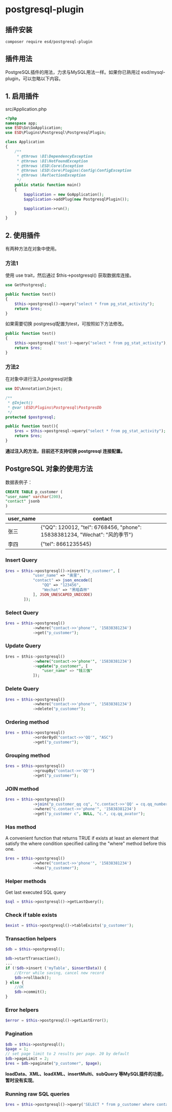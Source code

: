 # postgresql-plugin

## 插件安装

```
composer require esd/postgresql-plugin
```



## 插件用法

PostgreSQL插件的用法，力求与MySQL用法一样。如果你已熟用过 esd/mysql-plugin，可以忽略以下内容。



## 1. 启用插件

src/Application.php

```php
<?php
namespace app;
use ESD\Go\GoApplication;
use ESD\Plugins\Postgresql\PostgresqlPlugin;

class Application
{
    /**
     * @throws \DI\DependencyException
     * @throws \DI\NotFoundException
     * @throws \ESD\Core\Exception
     * @throws \ESD\Core\Plugins\Config\ConfigException
     * @throws \ReflectionException
     */
    public static function main()
    {
        $application = new GoApplication();
        $application->addPlug(new PostgresqlPlugin());

        $application->run();
    }
}

```



## 2. 使用插件

有两种方法在对象中使用。

### 方法1

使用 use trait，然后通过 $this->postgresql() 获取数据库连接。

```php
use GetPostgresql;
```

```php
public function test()
{
    $this->postgresql()->query("select * from pg_stat_activity");
    return $res;
}
```

如果需要切换 postgresql配置为test，可按照如下方法修改。

```php
public function test()
{
    $this->postgresql('test')->query("select * from pg_stat_activity");
    return $res;
}
```



### 方法2

在对象中进行注入postgresql对象

```php
use DI\Annotation\Inject;

/**
 * @Inject()
 * @var \ESD\Plugins\Postgresql\PostgresDb
 */
protected $postgresql;

public function test(){
	$res = $this->postgresql->query("select * from pg_stat_activity");
	return $res;
}
```

**通过注入的方法，目前还不支持切换 postgresql 连接配置。**



## PostgreSQL 对象的使用方法

数据表例子：

```sql
CREATE TABLE p_customer (
"user_name" varchar(200),
"contact" jsonb
)
```

| user_name | contact                                                      |
| --------- | ------------------------------------------------------------ |
| 张三      | {"QQ": 120012, "tel": 6768456, "phone": 15838381234, "Wechat": "风的季节"} |
| 李四      | {"tel": 8661235545}                                          |



### Insert Query

```php
$res = $this->postgresql()->insert("p_customer", [
            "user_name" => "奥里",
            "contact" => json_encode([
                "QQ" => "123456",
                "Wechat" => "黑暗森林"
            ], JSON_UNESCAPED_UNICODE)
        ]);
```



### Select Query 

```php
$res = $this->postgresql()
			->where("contact->>'phone'", '15838381234')
			->get("p_customer");
```



### Update Query

```sql
$res = $this->postgresql()
			->where("contact->>'phone'", '15838381234')
            ->update("p_customer", [
                "user_name" => "钱三强"
            ]);
```



### Delete Query

```php
$res = $this->postgresql()
            ->where("contact->>'phone'", '15838381234')
            ->delete("p_customer");
```



### Ordering method

```php
$res = $this->postgresql()
			->orderByd("contact->>'QQ'", "ASC")
    		->get("p_customer");
```



### Grouping method

```php
$res = $this->postgresql()
			->groupBy("contact->>'QQ'")
    		->get("p_customer");
```



### JOIN method

```php
$res = $this->postgresql()
			->join("p_customer_qq cq", "c.contact->>'QQ' = cq.qq_number", "LEFT")
    		->where("c.contact->>'phone'", '15838381234')
    		->get("p_customer c", NULL, "c.*, cq.qq_avator");
```



### Has method

A convenient function that returns TRUE if exists at least an element that satisfy the where condition specified calling the "where" method before this one.

```php
$res = $this->postgresql()
    		->where("contact->>'phone'", '15838381234')
    		->has("p_customer");
```



### Helper methods

Get last executed SQL query

```php
$sql = $this->postgresql()->getLastQuery();
```



### Check if table exists

```php
$exist = $this->postgresql()->tableExists('p_customer');
```



### Transaction helpers

```php
$db = $this->postgresql();

$db->startTransaction();
...
if (!$db->insert ('myTable', $insertData)) {
    //Error while saving, cancel new record
    $db->rollback();
} else {
    //OK
    $db->commit();
}
```



### Error helpers

```php
$error = $this->postgresql()->getLastError();
```



### Pagination

```php
$db = $this->postgresql();
$page = 1;
// set page limit to 2 results per page. 20 by default
$db->pageLimit = 2;
$res = $db->paginate("p_customer", $page);
```



**loadData、XML、loadXML、insertMulti、subQuery 等MySQL插件的功能，暂时没有实现**。



### Running raw SQL queries

```php
$res = $this->postgresql()->query('SELECT * from p_customer where contact->>'phone' = ?', Array('15838381234'));
```



